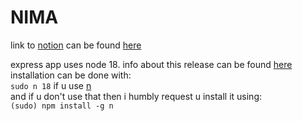 # NIMA

link to [notion](https://giotje.dev/assessment-3d9d30c6808047caae890d272d34289f) can be found [here](https://giotje.dev/assessment-3d9d30c6808047caae890d272d34289f)

express app uses node 18. info about this release can be found [here](https://nodejs.org/en/blog/announcements/v18-release-announce/)
installation can be done with:<br/>
`sudo n 18` if u use [n](https://www.npmjs.com/package/n)
<br/>
and if u don't use that then i humbly request u install it using:<br/>
`(sudo) npm install -g n`


